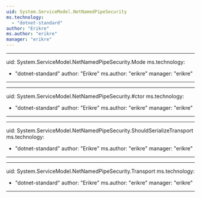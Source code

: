 ```yaml
---
uid: System.ServiceModel.NetNamedPipeSecurity
ms.technology: 
  - "dotnet-standard"
author: "Erikre"
ms.author: "erikre"
manager: "erikre"
---
```


---
uid: System.ServiceModel.NetNamedPipeSecurity.Mode
ms.technology: 
  - "dotnet-standard"
author: "Erikre"
ms.author: "erikre"
manager: "erikre"
---

---
uid: System.ServiceModel.NetNamedPipeSecurity.#ctor
ms.technology: 
  - "dotnet-standard"
author: "Erikre"
ms.author: "erikre"
manager: "erikre"
---

---
uid: System.ServiceModel.NetNamedPipeSecurity.ShouldSerializeTransport
ms.technology: 
  - "dotnet-standard"
author: "Erikre"
ms.author: "erikre"
manager: "erikre"
---

---
uid: System.ServiceModel.NetNamedPipeSecurity.Transport
ms.technology: 
  - "dotnet-standard"
author: "Erikre"
ms.author: "erikre"
manager: "erikre"
---
